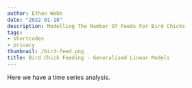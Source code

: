 ```yaml
---
author: Ethan Webb
date: "2022-01-18"
description: Modelling The Number Of Feeds For Bird Chicks
tags:
- shortcodes
- privacy
thumbnail: /bird-feed.png
title: Bird Chick Feeding - Generalised Linear Models
---
```


Here we have a time series analysis.
